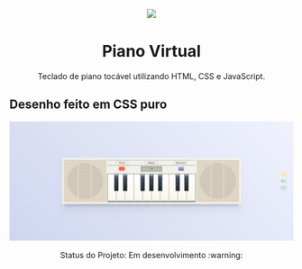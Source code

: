 
<p align="center">
  <img src="https://user-images.githubusercontent.com/58087344/118175221-352ee000-b406-11eb-9eff-79aba96e7091.png" />
</p>

<h1 align="center"> Piano Virtual </h1>

<p  align="center" > Teclado de piano tocável utilizando HTML, CSS e JavaScript. </p>

<h2> Desenho feito em CSS puro </h2>

![piano-image](https://github.com/merielylima/piano-virtual-app/blob/main/img/keyboard.png?raw=true)

<p align="center"> Status do Projeto: Em desenvolvimento :warning: </p>
